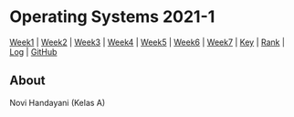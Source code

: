 # Operating Systems 2021-1
[Week1](W01) |
[Week2](W02) |
[Week3](W03) |
[Week4](W04) |
[Week5](W05) |
[Week6](W06) |
[Week7](W07) |
[Key](TXT/mypubkey.txt) |
[Rank](TXT/myrank.txt) |
[Log](TXT/mylog.txt) |
[GitHub](https://github.com/novihdn/os211)

## About
Novi Handayani (Kelas A) 
